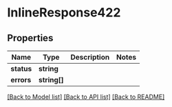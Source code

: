 # InlineResponse422

## Properties
Name | Type | Description | Notes
------------ | ------------- | ------------- | -------------
**status** | **string** |  | 
**errors** | **string[]** |  | 

[[Back to Model list]](../README.md#documentation-for-models) [[Back to API list]](../README.md#documentation-for-api-endpoints) [[Back to README]](../README.md)


